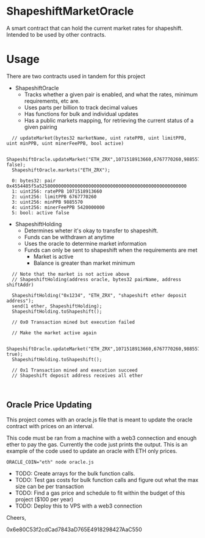# ShapeshiftMarketOracle
A smart contract that can hold the current market rates for shapeshift. Intended to be used by other contracts.

# Usage
There are two contracts used in tandem for this project

* ShapeshiftOracle
  * Tracks whether a given pair is enabled, and what the rates, minimum requirements, etc are.
  * Uses parts per billion to track decimal values
  * Has functions for bulk and individual updates
  * Has a public markets mapping, for retrieving the current status of a given pairing
  
```
  // updateMarket(bytes32 marketName, uint ratePPB, uint limitPPB, uint minPPB, uint minerFeePPB, bool active)
  
  ShapeshiftOracle.updateMarket("ETH_ZRX",1071518913660,6767770260,9885570,5420000000, false);
  ShapeshiftOracle.markets("ETH_ZRX");

  0: bytes32: pair 0x4554485f5a525800000000000000000000000000000000000000000000000000
  1: uint256: ratePPB 1071518913660
  2: uint256: limitPPB 6767770260
  3: uint256: minPPB 9885570
  4: uint256: minerFeePPB 5420000000
  5: bool: active false
```

* ShapeshiftHolding
  * Determines wheter it's okay to transfer to shapeshift. 
  * Funds can be withdrawn at anytime
  * Uses the oracle to determine market information
  * Funds can only be sent to shapeshift when the requirements are met
    * Market is active
    * Balance is greater than market minimum
    
   
```
  // Note that the market is not active above
  // ShapeshiftHolding(address oracle, bytes32 pairName, address shiftAddr)
  
  ShapeshiftHolding("0x1234", "ETH_ZRX", "shapeshift ether deposit address");
  send(1 ether, ShapeshiftHolding);
  ShapeshiftHolding.toShapeshift();
  
  // 0x0 Transaction mined but execution failed
  
  // Make the market active again
  
  ShapeshiftOracle.updateMarket("ETH_ZRX",1071518913660,6767770260,9885570,5420000000, true);
  ShapeshiftHolding.toShapeshift();
  
  // 0x1 Transaction mined and execution succeed
  // Shapeshift deposit address receives all ether
  
  
```


## Oracle Price Updating 

This project comes with an oracle.js file that is meant to update the oracle contract with prices on an interval. 

This code must be ran from a machine with a web3 connection and enough ether to pay the gas. 
Currently the code just prints the output. 
This is an example of the code used to update an oracle with ETH only prices.


```
ORACLE_COIN="eth" node oracle.js
```

* TODO: Create arrays for the bulk function calls.
* TODO: Test gas costs for bulk function calls and figure out what the max size can be per transaction
* TODO: Find a gas price and schedule to fit within the budget of this project ($100 per year)
* TODO: Deploy this to VPS with a web3 connection



Cheers,

0x6e80C53f2cdCad7843aD765E4918298427AaC550
  
